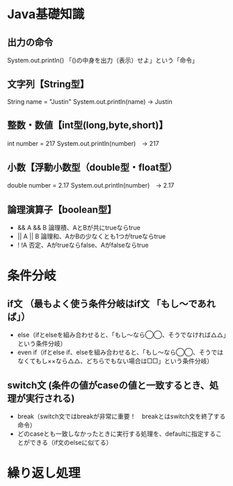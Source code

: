# Java基礎知識
## 出力の命令
System.out.println() 「()の中身を出力（表示）せよ」という「命令」
## 文字列【String型】
String name = "Justin"
System.out.println(name) → Justin
## 整数・数値【int型(long,byte,short)】
int number = 217
System.out.println(number)　→ 217
## 小数【浮動小数型（double型・float型）
double number = 2.17
System.out.println(number)　→ 2.17
## 論理演算子【boolean型】
- &&	A && B	論理積、AとBが共にtrueならtrue
- ||	A || B	論理和、AかBの少なくとも1つがtrueならtrue
- !	!A	否定、Aがtrueならfalse、Aがfalseならtrue
# 条件分岐
## if文 （最もよく使う条件分岐はif文 「もし〜であれば」）
- else（ifとelseを組み合わせると、「もし〜なら◯◯、そうでなければ△△」という条件分岐）
- even if（ifとelse if、elseを組み合わせると、「もし〜なら◯◯、そうではなくてもし××なら△△、どちらでもない場合は□□」という条件分岐）
## switch文 (条件の値がcaseの値と一致するとき、処理が実行される)
- break（switch文ではbreakが非常に重要！　breakとはswitch文を終了する命令）
- どのcaseとも一致しなかったときに実行する処理を、defaultに指定することができる（if文のelseに似てる）
# 繰り返し処理

